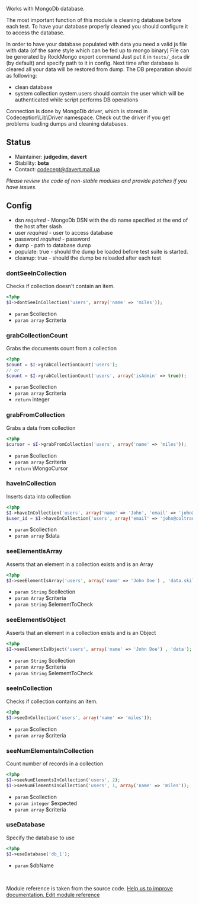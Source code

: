 


Works with MongoDb database.

The most important function of this module is cleaning database before each test.
To have your database properly cleaned you should configure it to access the database.

In order to have your database populated with data you need a valid js file with data (of the same style which can be fed up to mongo binary)
File can be generated by RockMongo export command
Just put it in ``` tests/_data ``` dir (by default) and specify path to it in config.
Next time after database is cleared all your data will be restored from dump.
The DB preparation should as following:
- clean database
- system collection system.users should contain the user which will be authenticated while script performs DB operations

Connection is done by MongoDb driver, which is stored in Codeception\Lib\Driver namespace.
Check out the driver if you get problems loading dumps and cleaning databases.

## Status

* Maintainer: **judgedim**, **davert**
* Stability: **beta**
* Contact: codecept@davert.mail.ua

*Please review the code of non-stable modules and provide patches if you have issues.*

## Config

* dsn *required* - MongoDb DSN with the db name specified at the end of the host after slash
* user *required* - user to access database
* password *required* - password
* dump - path to database dump
* populate: true - should the dump be loaded before test suite is started.
* cleanup: true - should the dump be reloaded after each test



### dontSeeInCollection
 
Checks if collection doesn't contain an item.

``` php
<?php
$I->dontSeeInCollection('users', array('name' => 'miles'));
```

 * `param` $collection
 * `param array` $criteria


### grabCollectionCount
 
Grabs the documents count from a collection

``` php
<?php
$count = $I->grabCollectionCount('users');
// or
$count = $I->grabCollectionCount('users', array('isAdmin' => true));
```

 * `param` $collection
 * `param array` $criteria
 * `return` integer


### grabFromCollection
 
Grabs a data from collection

``` php
<?php
$cursor = $I->grabFromCollection('users', array('name' => 'miles'));
```

 * `param` $collection
 * `param array` $criteria
 * `return` \MongoCursor


### haveInCollection
 
Inserts data into collection

``` php
<?php
$I->haveInCollection('users', array('name' => 'John', 'email' => 'john@coltrane.com'));
$user_id = $I->haveInCollection('users', array('email' => 'john@coltrane.com'));
```

 * `param` $collection
 * `param array` $data


### seeElementIsArray
 
Asserts that an element in a collection exists and is an Array

``` php
<?php
$I->seeElementIsArray('users', array('name' => 'John Doe') , 'data.skills');
```

 * `param String` $collection
 * `param Array` $criteria
 * `param String` $elementToCheck


### seeElementIsObject
 
Asserts that an element in a collection exists and is an Object

``` php
<?php
$I->seeElementIsObject('users', array('name' => 'John Doe') , 'data');
```

 * `param String` $collection
 * `param Array` $criteria
 * `param String` $elementToCheck


### seeInCollection
 
Checks if collection contains an item.

``` php
<?php
$I->seeInCollection('users', array('name' => 'miles'));
```

 * `param` $collection
 * `param array` $criteria


### seeNumElementsInCollection
 
Count number of records in a collection

``` php
<?php
$I->seeNumElementsInCollection('users', 2);
$I->seeNumElementsInCollection('users', 1, array('name' => 'miles'));
```

 * `param` $collection
 * `param integer` $expected
 * `param array` $criteria


### useDatabase
 
Specify the database to use

``` php
<?php
$I->useDatabase('db_1');
```

 * `param` $dbName

<p>&nbsp;</p><div class="alert alert-warning">Module reference is taken from the source code. <a href="https://github.com/Codeception/Codeception/tree/2.1/src/Codeception/Module/MongoDb.php">Help us to improve documentation. Edit module reference</a></div>
